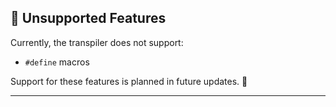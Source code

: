 ## 🛑 Unsupported Features

Currently, the transpiler does not support:
- `#define` macros

Support for these features is planned in future updates. 🚀

---
